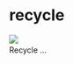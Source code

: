 # recycle
<a href='https://tolgahanacar.net'>
    <img src="https://img.shields.io/badge/Release-v0.8.4-blue">
  <a/><br>
Recycle ...
